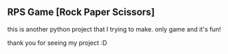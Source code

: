 ## RPS Game [Rock Paper Scissors]
this is another python project that I trying to make. only game and it's fun!

thank you for seeing my project :D
